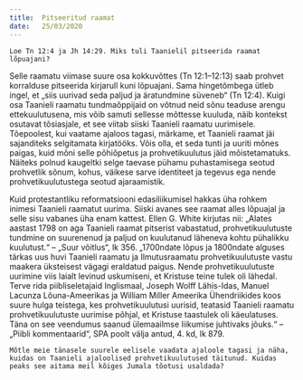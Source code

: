 ```yaml
---
title:  Pitseeritud raamat
date:   25/03/2020
---
```



`Loe Tn 12:4 ja Jh 14:29. Miks tuli Taanielil pitseerida raamat lõpuajani?`

Selle raamatu viimase suure osa kokkuvõttes (Tn 12:1–12:13) saab prohvet korralduse pitseerida kirjarull kuni lõpuajani. Sama hingetõmbega ütleb ingel, et „siis uurivad seda paljud ja äratundmine süveneb“ (Tn 12:4). Kuigi osa Taanieli raamatu tundmaõppijaid on võtnud neid sõnu teaduse arengu ettekuulutusena, mis võib samuti sellesse mõttesse kuuluda, näib kontekst osutavat tõsiasjale, et see viitab siiski Taanieli raamatu uurimisele. Tõepoolest, kui vaatame ajaloos tagasi, märkame, et Taanieli raamat jäi sajanditeks selgitamata kirjatööks. Võis olla, et seda tunti ja uuriti mõnes paigas, kuid mõni selle põhiõpetus ja prohvetikuulutus jäid mõistetamatuks. Näiteks polnud kaugeltki selge taevase pühamu puhastamisega seotud prohvetlik sõnum, kohus, väikese sarve identiteet ja tegevus ega nende prohvetikuulutustega seotud ajaraamistik.

Kuid protestantliku reformatsiooni edasiliikumisel hakkas üha rohkem inimesi Taanieli raamatut uurima. Siiski avanes see raamat alles lõpuajal ja selle sisu vabanes üha enam kattest. Ellen G. White kirjutas nii: „Alates aastast 1798 on aga Taanieli raamat pitserist vabastatud, prohvetikuulutuste tundmine on suurenenud ja paljud on kuulutanud läheneva kohtu pühalikku kuulutust.“ – „Suur võitlus“, lk 356. „1700ndate lõpus ja 1800ndate alguses tärkas uus huvi Taanieli raamatu ja Ilmutusraamatu prohvetikuulutuste vastu maakera üksteisest vägagi eraldatud paigus. Nende prohvetikuulutuste uurimine viis laialt levinud uskumiseni, et Kristuse teine tulek oli lähedal. Terve rida piibliseletajaid Inglismaal, Joseph Wolff Lähis-Idas, Manuel Lacunza Lõuna-Ameerikas ja William Miller Ameerika Ühendriikides koos suure hulga teistega, kes prohvetikuulutusi uurisid, teatasid Taanieli raamatu prohvetikuulutuste uurimise põhjal, et Kristuse taastulek oli käeulatuses. Täna on see veendumus saanud ülemaailmse liikumise juhtivaks jõuks.“ – „Piibli kommentaarid“, SPA poolt välja antud, 4. kd, lk 879.

`Mõtle meie tänasele suurele eelisele vaadata ajaloole tagasi ja näha, kuidas on Taanieli ajaloolised prohvetikuulutused täitunud. Kuidas peaks see aitama meil kõiges Jumala tõotusi usaldada?`
